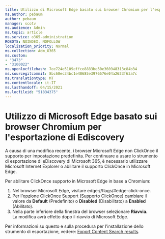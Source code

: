 ```yaml
---
title: Utilizzo di Microsoft Edge basato sui browser Chromium per l'esportazione di Ediscovery
ms.author: pebaum
author: pebaum
manager: scotv
ms.audience: Admin
ms.topic: article
ms.service: o365-administration
ROBOTS: NOINDEX, NOFOLLOW
localization_priority: Normal
ms.collection: Adm_O365
ms.custom:
- "3473"
- "3100022"
ms.openlocfilehash: 7ee724e5109effce8883be50e360948313c84b34
ms.sourcegitcommit: 8bc60ec34bc1e40685e3976576e04a2623f63a7c
ms.translationtype: MT
ms.contentlocale: it-IT
ms.lasthandoff: 04/15/2021
ms.locfileid: "51834375"
---
```

# <a name="using-microsoft-edge-based-on-chromium-browsers-for-ediscovery-export"></a>Utilizzo di Microsoft Edge basato sui browser Chromium per l'esportazione di Ediscovery

A causa di una modifica recente, i browser Microsoft Edge non ClickOnce il supporto per impostazione predefinita. Per continuare a usare lo strumento di esportazione di eDiscovery di Microsoft 365, è necessario utilizzare Microsoft Internet Explorer o abilitare il supporto ClickOnce in Microsoft Edge. 

Per abilitare ClickOnce supporto in Microsoft Edge in base a Chromium: 
1. Nel browser Microsoft Edge, visitare edge://flags/#edge-click-once.
2. Per l'opzione ClickOnce Support (Supporto ClickOnce) cambiare il valore da **Default** (Predefinito) o **Disabled** (Disabilitato) a **Enabled** (Abilitato). 
3. Nella parte inferiore della finestra del browser selezionare **Riavvia**. <br>
 La modifica avrà effetto dopo il riavvio di Microsoft Edge. 

Per informazioni su questo e sulla procedura per l'installazione dello strumento di esportazione, vedere: [ Export Content Search results](https://docs.microsoft.com/microsoft-365/compliance/export-search-results).